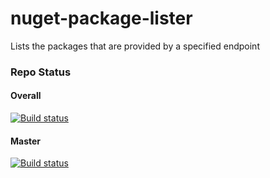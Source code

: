 # nuget-package-lister
Lists the packages that are provided by a specified endpoint

### Repo Status
#### Overall
[![Build status](https://ci.appveyor.com/api/projects/status/w7q53cjml7k0t003?svg=true&retina=true)](https://ci.appveyor.com/project/BeigeBadger/nuget-package-lister)

#### Master
[![Build status](https://ci.appveyor.com/api/projects/status/w7q53cjml7k0t003/branch/master?svg=true&retina=true)](https://ci.appveyor.com/project/BeigeBadger/nuget-package-lister)
